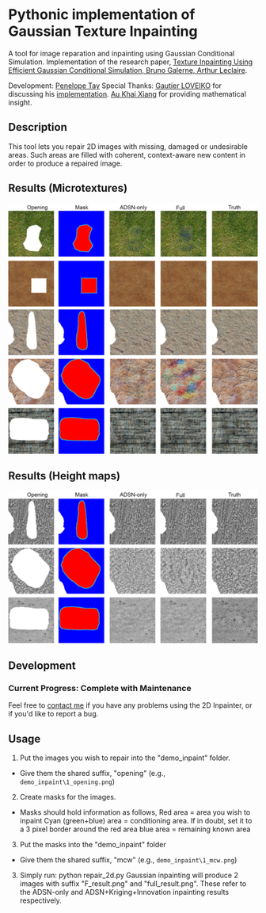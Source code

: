 # Pythonic implementation of Gaussian Texture Inpainting
A tool for image reparation and inpainting using Gaussian Conditional Simulation. Implementation of the research paper, [Texture Inpainting Using Efficient Gaussian Conditional Simulation, Bruno Galerne, Arthur Leclaire](https://hal.archives-ouvertes.fr/hal-01428428/document).

Development:
[Penelope Tay](https://github.com/Ozeuth)
Special Thanks:
[Gautier LOVEIKO](https://github.com/salimandre) for discussing his [implementation](https://github.com/salimandre/texture-inpainting).
[Au Khai Xiang](https://kx-au.github.io/) for providing mathematical insight.

## Description
This tool lets you repair 2D images with missing, damaged or undesirable areas. Such areas are filled with coherent, context-aware new content in order to produce a repaired image.

## Results (Microtextures)
![1](./asset/1.png)
## Results (Height maps)
![2](./asset/2.png)

## Development
### Current Progress: Complete with Maintenance
Feel free to [contact me](mailto:ozeuthgatum@gmail.com) if you have any problems using the 2D Inpainter, or if you'd like to report a bug.

## Usage
1. Put the images you wish to repair into the "demo_inpaint" folder.
  - Give them the shared suffix, "opening" (e.g., `demo_inpaint\1_opening.png`)
2. Create masks for the images.
  - Masks should hold information as follows,
    Red area = area you wish to inpaint
    Cyan (green+blue) area = conditioning area. If in doubt, set it to a 3 pixel border around the red area
    blue area = remaining known area
3. Put the masks into the "demo_inpaint" folder
  - Give them the shared suffix, "mcw" (e.g., `demo_inpaint\1_mcw.png`)
3. Simply run:
        python repair_2d.py
Gaussian inpainting will produce 2 images with suffix "F_result.png" and "full_result.png". These refer to the ADSN-only and ADSN+Kriging+Innovation inpainting results respectively.
